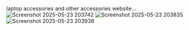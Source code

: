 laptop accessories and other accessories website...
![Screenshot 2025-05-23 203742](https://github.com/user-attachments/assets/3257e18c-858e-4792-a3a1-fb9c87dc0638)
![Screenshot 2025-05-23 203835](https://github.com/user-attachments/assets/6285d172-d0c6-4e0f-b9ea-8979497989df)
![Screenshot 2025-05-23 203938](https://github.com/user-attachments/assets/3d1ec826-3680-4ed1-b604-78b964586d45)
